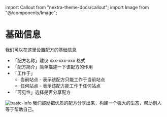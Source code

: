 import Callout from "nextra-theme-docs/callout";
import Image from "@/components/Image";

# 基础信息

我们可以在这里设置配方的基础信息

- 「配方名称」建议 xxx-xxx-xxx 格式
- 「配方简介」简单描述一下该配方的作用
- 「工作于」
  - 当前站点 - 表示该配方只能工作于当前站点
  - 任何站点 - 表示该配方能工作于任何站点
- 「可见性」选择是否分享配方

<Image src="/screenshots/basic-info.gif" alt="basic-info" />

<Callout emoji="💡">
我们鼓励把优质的配方分享出来，构建一个强大的生态，帮助别人等于帮助自己。
</Callout>
